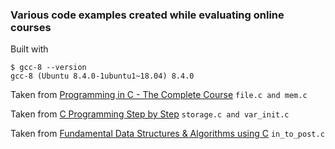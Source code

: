 ### Various code examples created while evaluating online courses

Built with
```
$ gcc-8 --version
gcc-8 (Ubuntu 8.4.0-1ubuntu1~18.04) 8.4.0
```

Taken from [Programming in C - The Complete Course](https://www.udemy.com/course/programming-in-c-the-complete-course/)
`file.c and mem.c`

Taken from [C Programming Step by Step](https://www.udemy.com/course/c-for-technical-interview/)
`storage.c and var_init.c`

Taken from [Fundamental Data Structures & Algorithms using C](https://www.udemy.com/course/data-structures-stack-queue-linkedlist/)
`in_to_post.c`
